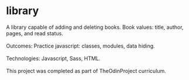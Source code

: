 # library
A library capable of adding and deleting books.  Book values: title, author, pages, and read status. <br><br>
Outcomes: Practice javascript: classes, modules, data hiding.<br><br>
Technologies: Javascript, Sass, HTML. <br><br>
This project was completed as part of TheOdinProject curriculum.
